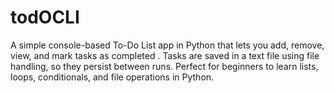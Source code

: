 # todOCLI
A simple console-based To-Do List app in Python that lets you add, remove, view, and mark tasks as completed . Tasks are saved in a text file using file handling, so they persist between runs. Perfect for beginners to learn lists, loops, conditionals, and file operations in Python.
